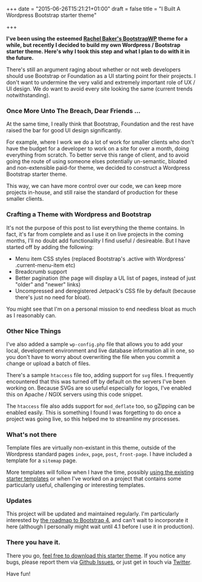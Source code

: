 +++
date = "2015-06-26T15:21:21+01:00"
draft = false
title = "I Built A Wordpress Bootstrap starter theme"

+++

**I've been using the esteemed [Rachel Baker's BootstrapWP](https://github.com/rachelbaker/bootstrapwp-Twitter-Bootstrap-for-WordPress/tree/bootstrap3 "Rachel Baker's BootstrapWP on GitHub") theme for a while, but recently I decided to build my own Wordpress / Bootstrap starter theme. Here's why I took this step and what I plan to do with it in the future.**

There's still an argument raging about whether or not web developers should use Bootstrap or Foundation as a UI starting point for their projects. I don't want to undermine the very valid and extremely important role of UX / UI design. We do want to avoid every site looking the same (current trends notwithstanding).

### Once More Unto The Breach, Dear Friends ...

At the same time, I really think that Bootstrap, Foundation and the rest have raised the bar for good UI design significantly.

For example, where I work we do a lot of work for smaller clients who don't have the budget for a developer to work on a site for over a month, doing everything from scratch. To better serve this range of client, and to avoid going the route of using someone elses potentially un-semantic, bloated and non-extensible paid-for theme, we decided to construct a Wordpress Bootstrap starter theme.

This way, we can have more control over our code, we can keep more projects in-house, and still raise the standard of production for these smaller clients.

### Crafting a Theme with Wordpress and Bootstrap

It's not the purpose of this post to list everything the theme contains. In fact, it's far from complete and as I use it on live projects in the coming months, I'll no doubt add functionality I find useful / desireable. But I have started off by adding the following:

- Menu item CSS styles (replaced Bootstrap's .active with Wordpress' .current-menu-item etc)
- Breadcrumb support
- Better pagination (the page will display a UL list of pages, instead of just "older" and "newer" links)
- Uncompressed and deregistered Jetpack's CSS file by default (because there's just no need for bloat).

You might see that I'm on a personal mission to end needless bloat as much as I reasonably can.

### Other Nice Things

I've also added a sample `wp-config.php` file that allows you to add your local, development environment and live database information all in one, so you don't have to worry about overwriting the file when you commit a change or upload a batch of files.

There's a sample `htaccess` file too, adding support for `svg` files. I frequently encountered that this was turned off by default on the servers I've been working on. Because SVGs are so useful especially for logos, I've enabled this on Apache / NGIX servers using this code snippet.

The `htaccess` file also adds support for `mod_deflate` too, so gZipping can be enabled easily. This is something I found I was forgetting to do once a project was going live, so this helped me to streamline my processes.

### What's not there

Template files are virtually non-existant in this theme, outside of the Wordpress standard pages `index`, `page`, `post`, `front-page`. I have included a template for a `sitemap` page.

More templates will follow when I have the time, possibly [using the existing starter templates](http://getbootstrap.com/getting-started/#examples "example pages constructed with Bootstrap") or when I've worked on a project that contains some particularly useful, challenging or interesting templates.

### Updates

This project will be updated and maintained regularly. I'm particularly interested by [the roadmap to Bootstrap 4](http://blog.getbootstrap.com/2014/10/29/bootstrap-3-3-0-released/ "Bootstrap blog post containing info about Bootstrap 4"), and can't wait to incorporate it here (although I personally might wait until 4.1 before I use it in production).

### There you have it.

There you go, [feel free to download this starter theme](https://github.com/endymion1818/blazebase/ "Link to Blaze Base starter Wordpress theme"). If you notice any bugs, please report them via [Github Issues](https://github.com/endymion1818/blazebase "GitHub repository for this theme"), or just get in touch via [Twitter](https://twitter.com/muzzlehatch_ "Benjamin Read on Twitter").

Have fun!
